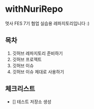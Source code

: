 # withNuriRepo
멋사 FES 7기 협업 실습용 레파지토리입니다 :)


## 목차
1. 깃허브 레파지토리 준비하기
3. 깃허브 프로젝트
4. 깃허브 이슈
5. 깃허브 이슈 제대로 사용하기

 ## 체크리스트
   - [] 테스트 저장소 생성
